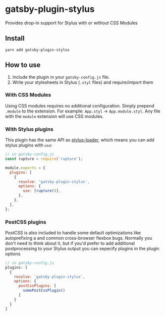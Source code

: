 # gatsby-plugin-stylus

Provides drop-in support for Stylus with or without CSS Modules

## Install

`yarn add gatsby-plugin-stylus`

## How to use

1. Include the plugin in your `gatsby-config.js` file.
2. Write your stylesheets in Stylus (`.styl` files) and require/import them

### With CSS Modules

Using CSS modules requires no additional configuration. Simply prepend `.module` to the extension. For example: `App.styl` -> `App.module.styl`.
Any file with the `module` extension will use CSS modules.

### With Stylus plugins

This plugin has the same API as [stylus-loader](https://github.com/shama/stylus-loader#stylus-plugins), which means you can add stylus plugins with `use`:

```javascript
// in gatsby-config.js
const rupture = require('rupture');

module.exports = {
  plugins: [
    {
      resolve: 'gatsby-plugin-stylus',
      options: {
        use: [rupture()],
      },
    },
  ],
};
```

### PostCSS plugins

PostCSS is also included to handle some default optimizations like autoprefixing a
and common cross-browser flexbox bugs. Normally you don't need to think about it, but if
you'd prefer to add additional postprocessing to your Stylus output you can sepecify plugins
in the plugin options


```javascript
// in gatsby-config.js
plugins: [
  {
    resolve: `gatsby-plugin-stylus`,
    options: {
      postCssPlugins: [
        somePostCssPlugin()
      ]
    }
  }
]
```

